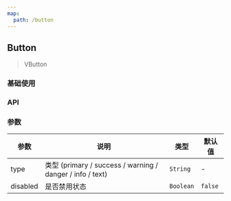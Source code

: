 ```yaml
---
map:
  path: /button
---
```


## Button

> VButton 

### 基础使用

<demo src="./demo/base.vue"
  language="vue"
  title="基础按钮"
  desc="这是一个基础按钮渲染示例">
</demo>

### API


### 参数
| 参数    | 说明                      | 类型                   | 默认值 |
| ------- | ------------------------- | ---------------------- | ------ |
| type  | 类型  (primary / success / warning / danger / info / text)     | `String`  | -      |
| disabled | 是否禁用状态       | `Boolean`                 | `false`    |